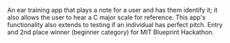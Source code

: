 An ear training app that plays a note for a user and has them identify it; it also allows the user to hear a C major scale for reference. This app's functionality also extends to testing if an individual has perfect pitch. Entry and 2nd place winner (beginner category) for MIT Blueprint Hackathon.
